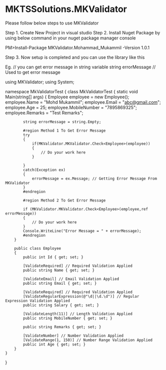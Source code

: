 # MKTSSolutions.MKValidator
Please follow below steps to use MKValidator

Step 1. Create New Project in visual studio
Step 2. Install Nuget Package by using below command in your nuget package manager console

PM>Install-Package MKValidator.Mohammad_Mukammil -Version 1.0.1

Step 3. Now setup is completed and you can use the library like this

Eg. 
// you can get error message in string variable
string errorMessage // Used to get error message


using MKValidator;
using System;

namespace MkValidatorTest
{
    class MkValidatorTest
    {
        static void Main(string[] args)
        {
            Employee employee = new Employee();
            employee.Name = "Mohd Mukammil";
            employee.Email = "abc@gmail.com";
            employee.Age = 25;
            employee.MobileNumber = "7895869325";
            employee.Remarks = "Test Remarks";

            string errorMessage = string.Empty;

            #region Method 1 To Get Error Message
            try
            {
                if(MKValidator.MKValidator.Check<Employee>(employee))
                {
                    // Do your work here
                }
                
            }
            catch(Exception ex)
            {
                errorMessage = ex.Message; // Getting Error Message From MKValidator
            }
            #endregion

            #region Method 2 To Get Error Message 
            
            if (MKValidator.MKValidator.Check<Employee>(employee,ref errorMessage))
            {
                // Do your work here
            }
            Console.WriteLine("Error Message = " + errorMessage);
            #endregion
        }

        public class Employee
        {
            public int Id { get; set; }

            [ValidateRequired] // Required Validation Applied
            public string Name { get; set; }

            [ValidateEmail] // Email Validation Applied
            public string Email { get; set; }

            [ValidateRequired] // Required Validation Applied
            [ValidateRegularExpression(@"\d||\d.\d")] // Regular Expression Validation Applied
            public string Salary { get; set; }

            [ValidateLength(11)] // Length Validation Applied
            public string MobileNumber { get; set; }

            public string Remarks { get; set; }

            [ValidateNumber] // Number Validation Applied
            [ValidateRange(1, 150)] // Number Range Validation Applied
            public int Age { get; set; }
        }
    }
}



